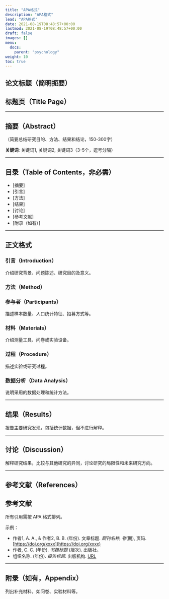 ```yaml
---
title: "APA格式"
description: "APA格式"
lead: "APA格式"
date: 2021-08-19T08:48:57+00:00
lastmod: 2021-08-19T08:48:57+00:00
draft: false
images: []
menu:
  docs:
    parent: "psychology"
weight: 10
toc: true
---
```


## 论文标题（简明扼要）

## 标题页（Title Page）

---

## 摘要（Abstract）

（简要总结研究目的、方法、结果和结论，150-300字）

**关键词**: 关键词1, 关键词2, 关键词3（3-5个，逗号分隔）

---

## 目录（Table of Contents，非必需）

- [摘要]
- [引言]
- [方法]
- [结果]
- [讨论]
- [参考文献]
- [附录（如有）]

---

## 正文格式

### 引言（Introduction）

介绍研究背景、问题陈述、研究目的及意义。

### 方法（Method）

### 参与者（Participants）

描述样本数量、人口统计特征、招募方式等。

### 材料（Materials）

介绍测量工具、问卷或实验设备。

### 过程（Procedure）

描述实验或研究过程。

### 数据分析（Data Analysis）

说明采用的数据处理和统计方法。

---

## 结果（Results）

报告主要研究发现，包括统计数据，但不进行解释。

---

## 讨论（Discussion）

解释研究结果，比较与其他研究的异同，讨论研究的局限性和未来研究方向。

---

## 参考文献（References）

## 参考文献

所有引用需按 APA 格式排列。

示例：

- 作者1, A. A., & 作者2, B. B. (年份). 文章标题. *期刊名称*, *卷*(期), 页码. [https://doi.org/xxxx](https://doi.org/xxxx)
- 作者, C. C. (年份). *书籍标题* (版次). 出版社。
- 组织名称. (年份). *报告标题*. 出版机构. [URL](URL)

---

## 附录（如有，Appendix）

列出补充材料，如问卷、实验材料等。
